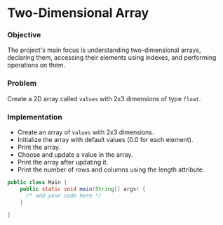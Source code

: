 # Two-Dimensional Array

### Objective
The project's main focus is understanding two-dimensional arrays, declaring them, accessing their elements using indexes, and performing operations on them.

### Problem
Create a 2D array called `values` with 2x3 dimensions of type `float`.

### Implementation
- Create an array of `values` with 2x3 dimensions.
- Initialize the array with default values (0.0 for each element).
- Print the array.
- Choose and update a value in the array.
- Print the array after updating it.
- Print the number of rows and columns using the length attribute.
  
``` java
public class Main {
    public static void main(String[] args) {
      /* add your code here */
    }

}
```
